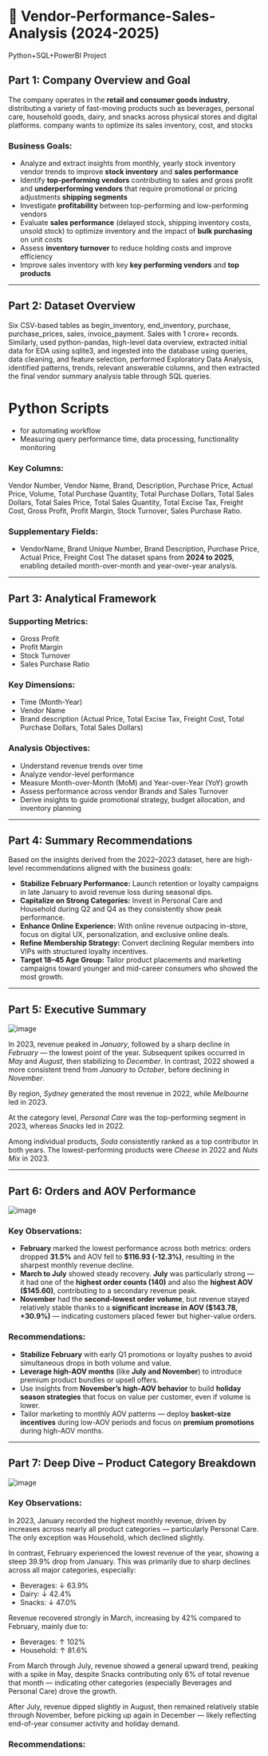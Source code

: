 #  🛒 Vendor-Performance-Sales-Analysis (2024-2025)
Python+SQL+PowerBI Project

## Part 1: Company Overview and Goal

The company operates in the **retail and consumer goods industry**, distributing a variety of fast-moving products such as beverages, personal care, household goods, dairy, and snacks across physical stores and digital platforms.
company wants to optimize its sales inventory, cost, and stocks


### Business Goals:
- Analyze and extract insights from monthly, yearly stock inventory vendor trends to improve **stock inventory** and **sales performance**
- Identify **top-performing vendors** contributing to sales and gross profit and **underperforming vendors** that require promotional or pricing adjustments **shipping segments**
- Investigate **profitability** between top-performing and low-performing vendors
- Evaluate **sales performance** (delayed stock, shipping inventory costs, unsold stock) to optimize inventory and the impact of **bulk purchasing** on unit costs
- Assess **inventory turnover** to reduce holding costs and improve efficiency
- Improve sales inventory with key **key performing vendors** and **top products**

---

## Part 2: Dataset Overview
Six CSV-based tables as begin_inventory, end_inventory, purchase, purchase_prices, sales, invoice_payment. Sales with 1 crore+ records. Similarly, used python-pandas, high-level data overview, extracted initial data for EDA using sqlite3, and ingested into the database using queries, data cleaning, and feature selection, performed Exploratory Data Analysis, identified patterns, trends, relevant answerable columns, and then extracted the final vendor summary analysis table through SQL queries.
# Python Scripts
- for automating workflow
- Measuring query performance time, data processing, functionality monitoring

### Key Columns:
Vendor Number,	Vendor Name,	Brand,	Description,	Purchase Price,	Actual Price,	Volume,	Total Purchase Quantity,	Total Purchase Dollars,	Total Sales Dollars,	Total Sales Price,	Total Sales Quantity,	Total Excise Tax,	Freight Cost,	Gross Profit,	Profit Margin,	Stock Turnover,	Sales Purchase Ratio.

### Supplementary Fields:
- VendorName,	Brand Unique Number, Brand Description, Purchase Price,	Actual Price, Freight Cost
The dataset spans from **2024 to 2025**, enabling detailed month-over-month and year-over-year analysis.

---

## Part 3: Analytical Framework

### Supporting Metrics:
- Gross Profit  
- Profit Margin 
- Stock Turnover 
- Sales Purchase Ratio  

### Key Dimensions:
- Time (Month-Year)  
- Vendor Name 
- Brand description (Actual Price, Total Excise Tax, Freight Cost, Total Purchase Dollars,	Total Sales Dollars) 

### Analysis Objectives:
- Understand revenue trends over time  
- Analyze vendor-level performance  
- Measure Month-over-Month (MoM) and Year-over-Year (YoY) growth  
- Assess performance across vendor Brands and Sales Turnover  
- Derive insights to guide promotional strategy, budget allocation, and inventory planning

---

## Part 4: Summary Recommendations

Based on the insights derived from the 2022–2023 dataset, here are high-level recommendations aligned with the business goals:

- **Stabilize February Performance:** Launch retention or loyalty campaigns in late January to avoid revenue loss during seasonal dips.
- **Capitalize on Strong Categories:** Invest in Personal Care and Household during Q2 and Q4 as they consistently show peak performance.
- **Enhance Online Experience:** With online revenue outpacing in-store, focus on digital UX, personalization, and exclusive online deals.
- **Refine Membership Strategy:** Convert declining Regular members into VIPs with structured loyalty incentives.
- **Target 18–45 Age Group:** Tailor product placements and marketing campaigns toward younger and mid-career consumers who showed the most growth.

---

## Part 5: Executive Summary

![image](https://github.com/user-attachments/assets/3c4bd3df-2bd2-4859-af0a-85e061f1d51f)

In 2023, revenue peaked in *January*, followed by a sharp decline in *February* — the lowest point of the year. Subsequent spikes occurred in *May* and *August*, then stabilizing  to *December*. 
In contrast, 2022 showed a more consistent trend from *January* to *October*, before declining in *November*.

By region, *Sydney* generated the most revenue in 2022, while *Melbourne* led in 2023.

At the category level, *Personal Care* was the top-performing segment in 2023, whereas *Snacks* led in 2022.

Among individual products, *Soda* consistently ranked as a top contributor in both years. The lowest-performing products were *Cheese* in 2022 and *Nuts Mix* in 2023.

---

## Part 6: Orders and AOV Performance

![image](https://github.com/user-attachments/assets/d9bdca5b-889b-4236-a33e-2e348f6200bd)

### Key Observations:
- **February** marked the lowest performance across both metrics: orders dropped **31.5%** and AOV fell to **$116.93 (-12.3%)**, resulting in the sharpest monthly revenue decline.
- **March to July** showed steady recovery. **July** was particularly strong — it had one of the **highest order counts (140)** and also the **highest AOV ($145.60)**, contributing to a secondary revenue peak.
- **November** had the **second-lowest order volume**, but revenue stayed relatively stable thanks to a **significant increase in AOV ($143.78, +30.9%)** — indicating customers placed fewer but higher-value orders.

### Recommendations:
- **Stabilize February** with early Q1 promotions or loyalty pushes to avoid simultaneous drops in both volume and value.
- **Leverage high-AOV months** (like **July and November**) to introduce premium product bundles or upsell offers.
- Use insights from **November’s high-AOV behavior** to build **holiday season strategies** that focus on value per customer, even if volume is lower.
- Tailor marketing to monthly AOV patterns — deploy **basket-size incentives** during low-AOV periods and focus on **premium promotions** during high-AOV months.
---

## Part 7: Deep Dive – Product Category Breakdown

![image](https://github.com/user-attachments/assets/d7b406f3-a4c0-42ae-893d-cc3d62586bba)

### Key Observations:
In 2023, January recorded the highest monthly revenue, driven by increases across nearly all product categories — particularly Personal Care. The only exception was Household, which declined slightly.

In contrast, February experienced the lowest revenue of the year, showing a steep 39.9% drop from January. This was primarily due to sharp declines across all major categories, especially:

- Beverages: ↓ 63.9%  
- Dairy: ↓ 42.4%  
- Snacks: ↓ 47.0%

Revenue recovered strongly in March, increasing by 42% compared to February, mainly due to:

- Beverages: ↑ 102%  
- Household: ↑ 81.6%

From March through July, revenue showed a general upward trend, peaking with a spike in May, despite Snacks contributing only 6% of total revenue that month — indicating other categories (especially Beverages and Personal Care) drove the growth.

After July, revenue dipped slightly in August, then remained relatively stable through November, before picking up again in December — likely reflecting end-of-year consumer activity and holiday demand.

### Recommendations:
